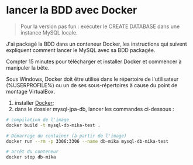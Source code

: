 # lancer la BDD avec Docker

> Pour la version pas fun : exécuter le CREATE DATABASE dans une instance MySQL locale.

J'ai packagé la BDD dans un conteneur Docker, les instructions
qui suivent expliquent comment lancer le MySQL avec sa BDD packagée.

Compter 15 minutes pour télécharger et installer Docker et commencer à manipuler la bête.

Sous Windows, Docker doit être utilisé dans le répertoire de l'utilisateur (%USERPROFILE%) ou un de ses sous-répertoires à cause du point de montage VirtualBox. 

  1. installer [Docker](https://www.docker.com/community-edition);
  2. dans le dossier mysql-jpa-db, lancer les commandes ci-dessous :

``` bash
# compilation de l'image
docker build -t mysql-db-mika-test .

# Démarrage du container (à partir de l'image)
docker run --rm -p 3306:3306 --name db-mika mysql-db-mika-test

# arrêt du conteneur
docker stop db-mika
```
